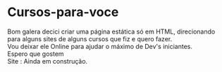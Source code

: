 # Cursos-para-voce
Bom galera decici criar uma página estática só em HTML, direcionando para alguns sites de alguns cursos que fiz e quero fazer. <br>
Vou deixar ele Online para ajudar o máximo de Dev's iniciantes. <br>
  Espero que gostem <br>
Site : Ainda em construção. <br>
